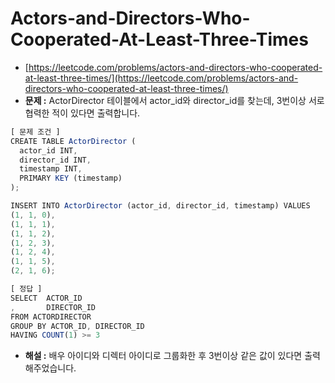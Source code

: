 # **Actors-and-Directors-Who-Cooperated-At-Least-Three-Times**

- [https://leetcode.com/problems/actors-and-directors-who-cooperated-at-least-three-times/](https://leetcode.com/problems/actors-and-directors-who-cooperated-at-least-three-times/)
- **문제 :** ActorDirector 테이블에서 actor_id와 director_id를 찾는데, 3번이상 서로 협력한 적이 있다면 출력합니다.

```jsx
[ 문제 조건 ]
CREATE TABLE ActorDirector (
  actor_id INT,
  director_id INT,
  timestamp INT,
  PRIMARY KEY (timestamp)
);

INSERT INTO ActorDirector (actor_id, director_id, timestamp) VALUES
(1, 1, 0),
(1, 1, 1),
(1, 1, 2),
(1, 2, 3),
(1, 2, 4),
(1, 1, 5),
(2, 1, 6);
```

```jsx
[ 정답 ]
SELECT  ACTOR_ID
,       DIRECTOR_ID
FROM ACTORDIRECTOR
GROUP BY ACTOR_ID, DIRECTOR_ID
HAVING COUNT(1) >= 3
```

- **해설 :** 배우 아이디와 디렉터 아이디로 그룹화한 후 3번이상 같은 값이 있다면 출력해주었습니다.
